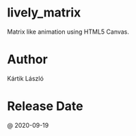 # lively_matrix
Matrix like animation using HTML5 Canvas.

# Author
Kártik László

# Release Date
@ 2020-09-19
